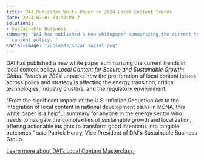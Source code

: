 ```yaml
---
title: DAI Publishes White Paper on 2024 Local Content Trends
date: 2024-02-01 04:30:00 Z
solutions:
- Sustainable Business
summary: 'DAI has published a new whitepaper summarizing the current trends in local
  content policy. '
social-image: "/uploads/solar_social.png"
---
```


DAI has published a new white paper summarizing the current trends in local content policy. *Local Content for Secure and Sustainable Growth: Global Trends in 2024* unpacks how the proliferation of local content issues across policy and strategy is affecting the energy transition, critical technologies, industry clusters, and the regulatory environment.

<div data-tf-live="01HNGE47KMSQB7SZKDGH807KB7"></div><script src="//embed.typeform.com/next/embed.js"></script>

"From the significant impact of the U.S. Inflation Reduction Act to the integration of local content in national development plans in MENA, this white paper is a helpful summary for anyone in the energy sector who needs to navigate the complexities of sustainable growth and localization, offering actionable insights to transform good intentions into tangible outcomes," said Patrick Henry, Vice President of DAI's Sustainable Business Group.

[Learn more about DAI’s Local Content Masterclass.](https://www.dai.com/our-work/solutions/sustainable/training/master-class)